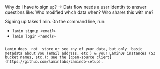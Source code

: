 Why do I have to sign up? → Data flow needs a user identity to answer questions like: Who modified which data when? Who shares this with me?

Signing up takes 1 min. On the command line, run:

- `lamin signup <email>`
- `lamin login <handle>`

```{note}

Lamin does _not_ store or see any of your data, but only _basic_ metadata about you (email address, etc.) & your LaminDB instances (S3 bucket names, etc.): see the [open-source client](https://github.com/laminlabs/lamindb-setup).

```
